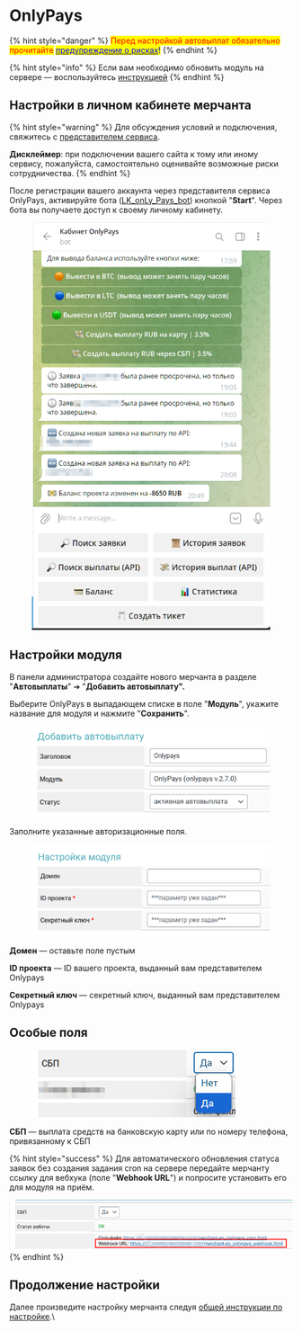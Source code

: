 # OnlyPays

{% hint style="danger" %}
<mark style="color:red;">Перед настройкой автовыплат обязательно прочитайте</mark> [<mark style="color:blue;">предупреждение о рисках</mark>](https://premium.gitbook.io/main/osnovnye-nastroiki/merchanty-i-avtovyplaty/avtovyplaty/preduprezhdenie-o-riskakh)<mark style="color:blue;">!</mark>
{% endhint %}

{% hint style="info" %}
Если вам необходимо обновить модуль на сервере — воспользуйтесь [инструкцией](https://premium.gitbook.io/main/osnovnye-nastroiki/faq/obnovlenie-failov-skripta-na-servere/kak-obnovit-faily-na-servere#moduli-merchantov-i-avtovyplat)
{% endhint %}

## Настройки в личном кабинете мерчанта

{% hint style="warning" %}
Для обсуждения условий и подключения, свяжитесь с [представителем сервиса](https://t.me/only7pay).

**Дисклеймер**: при подключении вашего сайта к тому или иному сервису, пожалуйста, самостоятельно оценивайте возможные риски сотрудничества.
{% endhint %}

После регистрации вашего аккаунта через представителя сервиса OnlyPays, активируйте бота ([LK\_onLy\_Pays\_bot](https://t.me/LK_onLy_Pays_bot)) кнопкой "**Start**". Через бота вы получаете доступ к своему личному кабинету.

<figure><img src="../../../.gitbook/assets/image (2172).png" alt="" width="434"><figcaption></figcaption></figure>

## Настройки модуля

В панели администратора создайте нового мерчанта в разделе "**Автовыплаты**" ➔ "**Добавить автовыплату".**

Выберите OnlyPays в выпадающем списке в поле "**Модуль**", укажите название для модуля и нажмите "**Сохранить**".

<figure><img src="../../../.gitbook/assets/image (2174).png" alt="" width="441"><figcaption></figcaption></figure>

Заполните указанные авторизационные поля.

<figure><img src="../../../.gitbook/assets/image (2169).png" alt="" width="454"><figcaption></figcaption></figure>

**Домен** — оставьте поле пустым

**ID проекта** — ID вашего проекта, выданный вам представителем Onlypays

**Секретный ключ** — секретный ключ, выданный вам представителем Onlypays

## Особые поля

<figure><img src="../../../.gitbook/assets/image (2171).png" alt=""><figcaption></figcaption></figure>

**СБП** — выплата средств на банковскую карту или по номеру телефона, привязанному к СБП

{% hint style="success" %}
Для автоматического обновления статуса заявок без создания задания cron на сервере передайте мерчанту ссылку для вебхука (поле "**Webhook URL**") и попросите установить его для модуля на приём.

![](<../../../.gitbook/assets/image (2175).png>)
{% endhint %}

## Продолжение настройки

Далее произведите настройку мерчанта следуя [общей инструкции по настройке](https://premium.gitbook.io/rukovodstvo-polzovatelya/osnovnye-nastroiki/merchanty-i-avtovyplaty/avtovyplaty/obshie-nastroiki-merchantov-avtovyplat).\
